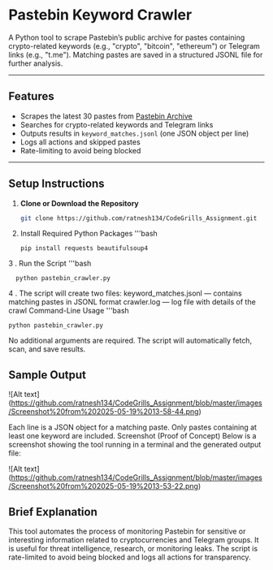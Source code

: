 # Pastebin Keyword Crawler

A Python tool to scrape Pastebin’s public archive for pastes containing crypto-related keywords (e.g., "crypto", "bitcoin", "ethereum") or Telegram links (e.g., "t.me"). 
Matching pastes are saved in a structured JSONL file for further analysis.

---

## Features

- Scrapes the latest 30 pastes from [Pastebin Archive](https://pastebin.com/archive)
- Searches for crypto-related keywords and Telegram links
- Outputs results in `keyword_matches.jsonl` (one JSON object per line)
- Logs all actions and skipped pastes
- Rate-limiting to avoid being blocked

---

## Setup Instructions

1. **Clone or Download the Repository**

   ```bash
   git clone https://github.com/ratnesh134/CodeGrills_Assignment.git

2. Install Required Python Packages
     '''bash

       pip install requests beautifulsoup4

3 . Run the Script
      '''bash

      python pastebin_crawler.py

4 . The script will create two files:
    keyword_matches.jsonl — contains matching pastes in JSONL format
    crawler.log — log file with details of the crawl
Command-Line Usage
      '''bash

    python pastebin_crawler.py

No additional arguments are required. The script will automatically fetch, scan, and save results.

## Sample Output

![Alt text] (https://github.com/ratnesh134/CodeGrills_Assignment/blob/master/images/Screenshot%20from%202025-05-19%2013-58-44.png)

Each line is a JSON object for a matching paste.
Only pastes containing at least one keyword are included.
Screenshot (Proof of Concept)
Below is a screenshot showing the tool running in a terminal and the generated output file:

![Alt text] (https://github.com/ratnesh134/CodeGrills_Assignment/blob/master/images/Screenshot%20from%202025-05-19%2013-53-22.png)



## Brief Explanation
This tool automates the process of monitoring Pastebin for sensitive or interesting information related to cryptocurrencies and Telegram groups.
It is useful for threat intelligence, research, or monitoring leaks. The script is rate-limited to avoid being blocked and logs all actions for transparency.
